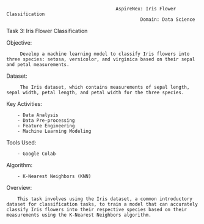                                             AspireNex: Iris Flower Classification
                                                     Domain: Data Science
Task 3: Iris Flower Classification

Objective:

         Develop a machine learning model to classify Iris flowers into three species: setosa, versicolor, and virginica based on their sepal and petal measurements.

Dataset:

         The Iris dataset, which contains measurements of sepal length, sepal width, petal length, and petal width for the three species.

Key Activities:

        - Data Analysis
        - Data Pre-processing
        - Feature Engineering
        - Machine Learning Modeling

Tools Used:

        - Google Colab

Algorithm:

        - K-Nearest Neighbors (KNN)

Overview:

        This task involves using the Iris dataset, a common introductory dataset for classification tasks, to train a model that can accurately classify Iris flowers into their respective species based on their measurements using the K-Nearest Neighbors algorithm.
